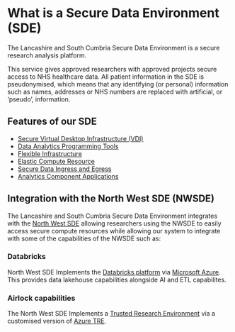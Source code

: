 # What is a Secure Data Environment (SDE)
The Lancashire and South Cumbria Secure Data Environment is a secure research analysis platform.

This service gives approved researchers with approved projects secure access to NHS healthcare data. All patient information in the SDE is pseudonymised, which means that any identifying (or personal) information such as names, addresses or NHS numbers are replaced with artificial, or ‘pseudo’, information.

## Features of our SDE
* [Secure Virtual Desktop Infrastructure (VDI)](./Secure-Data-Environment/Secure-Virtual-Desktop-Infrastructure.md) 
* [Data Analytics Programming Tools](./Secure-Data-Environment/Data-Analytics-Programming.md)
* [Flexible Infrastructure](./Secure-Data-Environment/Infrastructure.md)
* [Elastic Compute Resource](./Secure-Data-Environment/Infrastructure/Elastic-Compute-Resource.md)
* [Secure Data Ingress and Egress](./Secure-Data-Environment/Secure-Data-Ingress-and-Egress.md)
* [Analytics Component Applications](./Secure-Data-Environment/Components.md)

## Integration with the North West SDE (NWSDE)
The Lancashire and South Cumbria Secure Data Environment integrates with the [North West SDE](./Community.md) allowing researchers using the NWSDE to easily access secure compute resources while allowing our system to integrate with some of the capabilities of the NWSDE such as:

### Databricks
North West SDE Implements the [Databricks platform](https://www.databricks.com) via [Microsoft Azure](https://azure.microsoft.com/en-gb/products/databricks). This provides data lakehouse capabilities alongside AI and ETL capabilites. 

### Airlock capabilities
The North West SDE Implements a [Trusted Research Environment](https://www.hdruk.ac.uk/access-to-health-data/trusted-research-environments/) via a customised version of [Azure TRE](https://microsoft.github.io/AzureTRE/v0.16.0/).

